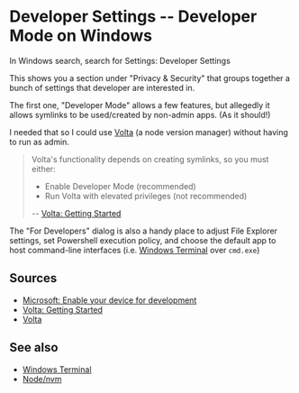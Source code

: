 # Developer Settings -- Developer Mode on Windows

In Windows search, search for Settings: Developer Settings

This shows you a section under "Privacy & Security" that groups together a bunch of settings that developer are interested in.

The first one, "Developer Mode" allows a few features, but allegedly it allows symlinks to be used/created by non-admin apps. (As it should!)

I needed that so I could use [Volta](https://volta.sh/) (a node version manager) without having to run as admin.

> Volta's functionality depends on creating symlinks, so you must either:
>
> - Enable Developer Mode (recommended)
> - Run Volta with elevated privileges (not recommended)
>
> -- [Volta: Getting Started](https://docs.volta.sh/guide/getting-started)


The "For Developers" dialog is also a handy place to adjust File Explorer settings, set Powershell execution policy, and choose the default app to host command-line interfaces (i.e. [Windows Terminal](../microsoft_terminal/microsoft_terminal_settings.md) over `cmd.exe`)

## Sources

- [Microsoft: Enable your device for development](https://learn.microsoft.com/en-us/windows/apps/get-started/enable-your-device-for-development#accessing-settings-for-developers)
- [Volta: Getting Started](https://docs.volta.sh/guide/getting-started)
- [Volta](https://volta.sh/)

## See also

- [Windows Terminal](../microsoft_terminal/microsoft_terminal_settings.md)
- [Node/nvm](../node/nvm.md)
